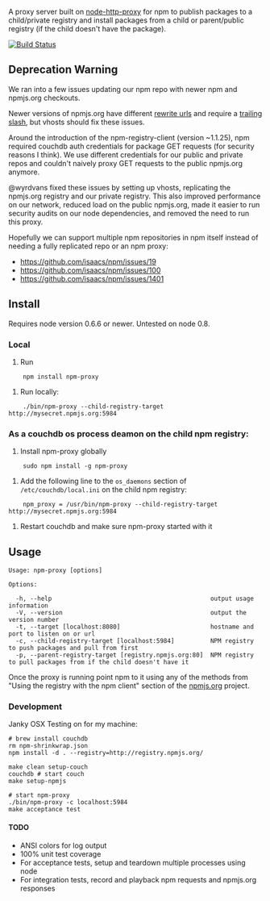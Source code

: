 A proxy server built on
[node-http-proxy](https://github.com/nodejitsu/node-http-proxy) for
npm to publish packages to a child/private registry and install
packages from a child or parent/public registry (if the child doesn't
have the package).

[![Build Status](https://secure.travis-ci.org/g-k/npm-proxy.png)](http://travis-ci.org/g-k/npm-proxy)

## Deprecation Warning

We ran into a few issues updating our npm repo with newer npm and
npmjs.org checkouts.

Newer versions of npmjs.org have different
[rewrite urls](https://github.com/isaacs/npmjs.org/issues/72) and
require a
[trailing slash](https://github.com/isaacs/npmjs.org/issues/70), but
vhosts should fix these issues.

Around the introduction of the npm-registry-client (version ~1.1.25),
npm required couchdb auth credentials for package GET requests (for
security reasons I think). We use different credentials for our public
and private repos and couldn't naively proxy GET requests to the
public npmjs.org anymore.

@wyrdvans fixed these issues by setting up vhosts, replicating the
npmjs.org registry and our private registry. This also improved
performance on our network, reduced load on the public npmjs.org, made
it easier to run security audits on our node dependencies, and removed
the need to run this proxy.

Hopefully we can support multiple npm repositories in npm itself
instead of needing a fully replicated repo or an npm proxy:

* https://github.com/isaacs/npm/issues/19
* https://github.com/isaacs/npm/issues/100
* https://github.com/isaacs/npm/issues/1401

## Install

Requires node version 0.6.6 or newer. Untested on node 0.8.

### Local

1. Run

```
    npm install npm-proxy
```

1. Run locally:

```
	./bin/npm-proxy --child-registry-target http://mysecret.npmjs.org:5984
```

### As a couchdb os process deamon on the child npm registry:

1. Install npm-proxy globally

```
    sudo npm install -g npm-proxy
```

1. Add the following line to the `os_daemons` section of
`/etc/couchdb/local.ini` on the child npm registry:

```
    npm_proxy = /usr/bin/npm-proxy --child-registry-target http://mysecret.npmjs.org:5984
```

1. Restart couchdb and make sure npm-proxy started with it

## Usage

    Usage: npm-proxy [options]

    Options:

      -h, --help                                            output usage information
      -V, --version                                         output the version number
      -t, --target [localhost:8080]                         hostname and port to listen on or url
      -c, --child-registry-target [localhost:5984]          NPM registry to push packages and pull from first
      -p, --parent-registry-target [registry.npmjs.org:80]  NPM registry to pull packages from if the child doesn't have it

Once the proxy is running point npm to it using any of the methods
from "Using the registry with the npm client" section of the
[npmjs.org](http://github.com/isaacs/npmjs.org) project.


### Development

Janky OSX Testing on for my machine:

```
# brew install couchdb
rm npm-shrinkwrap.json
npm install -d . --registry=http://registry.npmjs.org/

make clean setup-couch
couchdb # start couch
make setup-npmjs

# start npm-proxy
./bin/npm-proxy -c localhost:5984
make acceptance test
```

#### TODO

* ANSI colors for log output
* 100% unit test coverage
* For acceptance tests, setup and teardown multiple processes using node
* For integration tests, record and playback npm requests and npmjs.org responses
